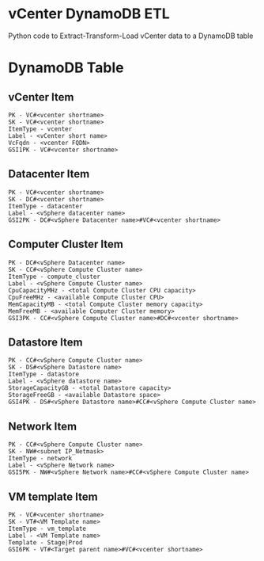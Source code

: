 # vCenter DynamoDB ETL
Python code to Extract-Transform-Load vCenter data to a DynamoDB table

# DynamoDB Table
## vCenter Item
```
PK - VC#<vcenter shortname>
SK - VC#<vcenter shortname>
ItemType - vcenter
Label - <vCenter short name>
VcFqdn - <vcenter FQDN>
GSI1PK - VC#<vcenter shortname>
```
## Datacenter Item
```
PK - VC#<vcenter shortname>
SK - DC#<vcenter shortname>
ItemType - datacenter
Label - <vSphere datacenter name>
GSI2PK - DC#<vSphere Datacenter name>#VC#<vcenter shortname>
```
## Computer Cluster Item
```
PK - DC#<vSphere Datacenter name>
SK - CC#<vSphere Compute Cluster name>
ItemType - compute_cluster
Label - <vSphere Compute Cluster name>
CpuCapacityMHz - <total Compute Cluster CPU capacity>
CpuFreeMHz - <available Compute Cluster CPU>
MemCapacityMB - <total Compute Cluster memory capacity>
MemFreeMB - <available Computer Cluster memory>
GSI3PK - CC#<vSphere Compute Cluster name>#DC#<vcenter shortname>
```
## Datastore Item
```
PK - CC#<vSphere Compute Cluster name>
SK - DS#<vSphere Datastore name>
ItemType - datastore
Label - <vSphere datastore name>
StorageCapacityGB - <total Datastore capacity>
StorageFreeGB - <available Datastore space>
GSI4PK - DS#<vSphere Datastore name>#CC#<vSphere Compute Cluster name>
```
## Network Item
```
PK - CC#<vSphere Compute Cluster name>
SK - NW#<subnet IP_Netmask>
ItemType - network
Label - <vSphere Network name>
GSI5PK - NW#<vSphere Network name>#CC#<vSphere Compute Cluster name>
```
## VM template Item
```
PK - VC#<vcenter shortname>
SK - VT#<VM Template name>
ItemType - vm_template
Label - <VM Template name>
Template - Stage|Prod
GSI6PK - VT#<Target parent name>#VC#<vcenter shortname>
```

